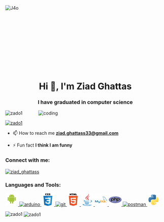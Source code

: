 <img src="https://user-images.githubusercontent.com/148088810/277110372-2bf6dd84-803c-466d-b074-941e2fdb86b1.gif" alt="J4o" width="1000" height= "200" style="max-width: 100%; display: inline-block;" data-target="animated-image.originalImage">
<h1 align="center">Hi 👋, I'm Ziad Ghattas</h1>
<h3 align="center">I have graduated in computer science</h3>
<img align="right" alt="coding" width="400" src="https://www.google.com/imgres?imgurl=https%3A%2F%2Fmir-s3-cdn-cf.behance.net%2Fproject_modules%2Fhd%2F3c00f6105775659.5f84899401909.gif&tbnid=xAikkwJ7ANxjPM&vet=12ahUKEwi30IyTz4mCAxXHmicCHc8cDUQQMyg8egUIARCqAg..i&imgrefurl=https%3A%2F%2Fwww.behance.net%2Fgallery%2F105775659%2Fcreative-coding-explorations&docid=YUqA2nIrcwHhuM&w=900&h=900&q=animated%20coding%20gif%20images&ved=2ahUKEwi30IyTz4mCAxXHmicCHc8cDUQQMyg8egUIARCqAg "


<p align="left"> <img src="https://komarev.com/ghpvc/?username=zado1&label=Profile%20views&color=0e75b6&style=flat" alt="zado1" /> </p>

<p align="left"> <a href="https://github.com/ryo-ma/github-profile-trophy"><img src="https://github-profile-trophy.vercel.app/?username=zado1" alt="zado1" /></a> </p>

- 📫 How to reach me **ziad.ghattass33@gmail.com**

- ⚡ Fun fact **I think I am funny**

<h3 align="left">Connect with me:</h3>
<p align="left">
<a href="https://instagram.com/ziad_ghattass" target="blank"><img align="center" src="https://raw.githubusercontent.com/rahuldkjain/github-profile-readme-generator/master/src/images/icons/Social/instagram.svg" alt="ziad_ghattass" height="30" width="40" /></a>
</p>

<h3 align="left">Languages and Tools:</h3>
<p align="left"> <a href="https://developer.android.com" target="_blank" rel="noreferrer"> <img src="https://raw.githubusercontent.com/devicons/devicon/master/icons/android/android-original-wordmark.svg" alt="android" width="40" height="40"/> </a> <a href="https://www.arduino.cc/" target="_blank" rel="noreferrer"> <img src="https://cdn.worldvectorlogo.com/logos/arduino-1.svg" alt="arduino" width="40" height="40"/> </a> <a href="https://www.w3schools.com/css/" target="_blank" rel="noreferrer"> <img src="https://raw.githubusercontent.com/devicons/devicon/master/icons/css3/css3-original-wordmark.svg" alt="css3" width="40" height="40"/> </a> <a href="https://git-scm.com/" target="_blank" rel="noreferrer"> <img src="https://www.vectorlogo.zone/logos/git-scm/git-scm-icon.svg" alt="git" width="40" height="40"/> </a> <a href="https://www.w3.org/html/" target="_blank" rel="noreferrer"> <img src="https://raw.githubusercontent.com/devicons/devicon/master/icons/html5/html5-original-wordmark.svg" alt="html5" width="40" height="40"/> </a> <a href="https://www.java.com" target="_blank" rel="noreferrer"> <img src="https://raw.githubusercontent.com/devicons/devicon/master/icons/java/java-original.svg" alt="java" width="40" height="40"/> </a> <a href="https://www.mysql.com/" target="_blank" rel="noreferrer"> <img src="https://raw.githubusercontent.com/devicons/devicon/master/icons/mysql/mysql-original-wordmark.svg" alt="mysql" width="40" height="40"/> </a> <a href="https://www.php.net" target="_blank" rel="noreferrer"> <img src="https://raw.githubusercontent.com/devicons/devicon/master/icons/php/php-original.svg" alt="php" width="40" height="40"/> </a> <a href="https://postman.com" target="_blank" rel="noreferrer"> <img src="https://www.vectorlogo.zone/logos/getpostman/getpostman-icon.svg" alt="postman" width="40" height="40"/> </a> <a href="https://www.python.org" target="_blank" rel="noreferrer"> <img src="https://raw.githubusercontent.com/devicons/devicon/master/icons/python/python-original.svg" alt="python" width="40" height="40"/> </a> </p>

<p><img align="left" src="https://github-readme-stats.vercel.app/api/top-langs?username=zado1&show_icons=true&locale=en&layout=compact" alt="zado1" /></p>

<p>&nbsp;<img align="center" src="https://github-readme-stats.vercel.app/api?username=zado1&show_icons=true&locale=en" alt="zado1" /></p>
